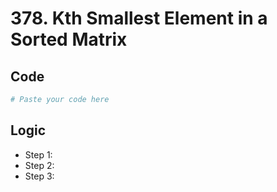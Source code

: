 # 378. Kth Smallest Element in a Sorted Matrix

## Code

```python
# Paste your code here
```

## Logic

- Step 1: 
- Step 2: 
- Step 3: 

